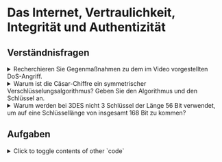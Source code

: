 # Das Internet, Vertraulichkeit, Integrität und Authentizität

## Verständnisfragen

<details>
<summary>Recherchieren Sie Gegenmaßnahmen zu dem im Video vorgestellten DoS-Angriff.</summary>
```
ANSWER
```
</details>

<details>
<summary>Warum ist die Cäsar-Chiffre ein symmetrischer Verschlüsselungsalgorithmus? Geben Sie den Algorithmus und den Schlüssel an.</summary>
```
Die Cäsarchiffre ist symmetrsich, da Sender und Empfänger denselben Schlüssel zum Ver- und Entschlüsseln benutzen.
```
</details>

<details>
<summary>Warum werden bei 3DES nicht 3 Schlüssel der Länge 56 Bit verwendet, um auf eine Schlüssellänge von insgesamt 168 Bit zu kommen?</summary>
```
ANSWER
```
</details>

## Aufgaben


<details>
<summary>Click to toggle contents of other `code`</summary>
```
MORE CODE!
```
</details>
